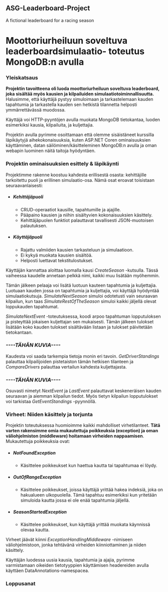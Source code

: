 ## ASG-Leaderboard-Project
A fictional leaderboard for a racing season


# Moottoriurheiluun soveltuva leaderboardsimulaatio- toteutus MongoDB:n avulla

### Yleiskatsaus

__Projektin tavoitteena oli luoda moottoriurheiluun soveltuva leaderboard, joka sisältää myös kausien ja kilpailuiden simulaatiotoiminnallisuutta.__ Halusimme, että käyttäjä pystyy simuloimaan ja tarkastelemaan kauden tapahtumia ja tarkastella kauden sen hetkistä tilannetta helposti ymmärrettävässä muodossa.

Käyttäjä voi HTTP-pyyntöjen avulla muokata MongoDB tietokantaa, luoden esimerkiksi kausia, kilpailuita, ja kuljettajia.

Projektin avulla pyrimme osoittamaan että olemme sisäistäneet kurssilla läpikäytyjä aihekokonaisuuksia, kuten ASP.NET Coren ominaisuuksien käyttäminen, datan säilöminen/käsitteleminen MongoDB:n avulla ja oman webapin luominen näitä taitoja hyödyntäen.


### Projektin ominaisuuksien esittely & läpikäynti

Projektimme rakenne koostuu kahdesta erillisestä osasta: kehittäjille tarkoitettu puoli ja erillinen simulaatio-osa. Nämä osat eroavat toisistaan seuraavanlaisesti:
* ##### Kehittäjäpuoli
  * CRUD-operaatiot kausille, tapahtumille ja ajajille.
  * Pääpaino kausien ja niihin sisältyvien kokonaisuuksien käsittely.
  * Kehittäjäpuolen funktiot palauttavat tavallisesti JSON-muotoisen palautuksen.
* ##### Käyttäjäpuoli
  * Rajattu valmiiden kausien tarkasteluun ja simulaatioon.
  * Ei kykyä muokata kausien sisältöä.
  * Helposti luettavat tekstitulostukset.

Käyttäjän kannattaa aloittaa luomalla kausi *CreateSeason* -kutsulla. Tässä vaiheessa kaudelle annetaan pelkkä nimi, kaikki muu lisätään myöhemmin.

Tämän jälkeen pelaaja voi lisätä luotuun kauteen tapahtumia ja kuljettajia. Luotuaan kauden jossa on tapahtumia ja kuljettajia, voi käyttäjä hyödyntää simulaatiokutsuja. *SimulateNextSeason* simuloi odotetusti vain seuraavan kilpailun, kun taas *SimulateRestOfTheSeason* simuloi kaikki jäljellä olevat loppukauden tapahtumat.

*SimulateNextEvent* -toteutuksessa, koodi arpoo tapahtuman lopputuloksen ja pisteyttää jokaisen kuljettajan sen mukaisesti. Tämän jälkeen tulokset lisätään koko kauden tulokset sisältävään listaan ja tulokset päivitetään tietokantaan.

### __*----TÄHÄN KUVIA----*__

Kaudesta voi saada tarkempia tietoja monin eri tavoin. *GetDriverStandings* palauttaa kilpailijoiden pistetaiston tämän hetkisen tilanteen ja *CompareDrivers* palauttaa vertailun kahdesta kuljettajasta.

### __*----TÄHÄN KUVIA----*__

Osuvasti nimetyt *NextEvent* ja *LastEvent* palauttavat keskeneräisen kauden seuraavan ja aiemman kilpailun tiedot. Myös tietyn kilpailun lopputulokset voi tarkistaa *GetEventStandings* -pyynnöllä.

### Virheet: Niiden käsittely ja torjunta

Projektin toteutuksessa huomioimme kaikki mahdolliset virhetilanteet. __Tätä varten rakensimme omia mukautettuja poikkeuksia (exception) ja oman väliohjelmiston (middleware) hoitamaan virheiden nappaamisen__. Mukautettuja poikkeuksia ovat:
* ##### NotFoundException
  * Käsittelee poikkeukset kun haettua kautta tai tapahtumaa ei löydy.
* ##### OutOfRangeException
  * Käsittelee poikkeukset, joissa käyttäjä yrittää hakea indeksiä, joka on hakualueen ulkopuolella. Tämä tapahtuu esimerkiksi kun yritetään simuloida kautta jossa ei ole enää tapahtumia jäljellä.
* ##### SeasonStartedException
  * Käsittelee poikkeukset, kun käyttäjä yrittää muokata käynnissä olevaa kautta.

Virheet jäävät kiinni *ExceptionHandlingMiddleware* -nimiseen väliohjelmistoon, jonka tehtävänä virheiden kiinniottaminen ja niiden käsittely.

Käyttäjän luodessa uusia kausia, tapahtumia ja ajajia, pyrimme varmistamaan oikeiden tietotyyppien käyttämisen headereiden avulla käyttäen DataAnnotations-namespacea.


### Loppusanat

